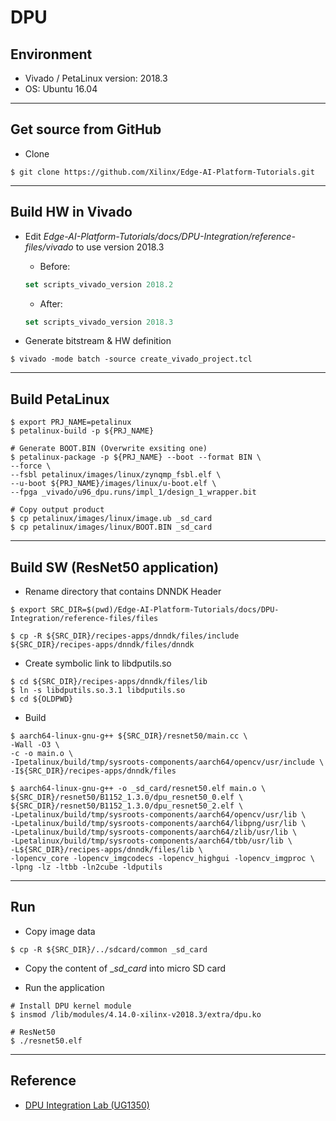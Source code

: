 # DPU

## Environment

- Vivado / PetaLinux version: 2018.3
- OS: Ubuntu 16.04

***

## Get source from GitHub

- Clone

```shell-session
$ git clone https://github.com/Xilinx/Edge-AI-Platform-Tutorials.git
```

***

## Build HW in Vivado

- Edit _Edge-AI-Platform-Tutorials/docs/DPU-Integration/reference-files/vivado_ to use version 2018.3

  - Before:
  
  ```tcl
  set scripts_vivado_version 2018.2
  ```
  
  - After:
  
  ```tcl
  set scripts_vivado_version 2018.3
  ```

- Generate bitstream & HW definition

```shell-session
$ vivado -mode batch -source create_vivado_project.tcl
```

***

## Build PetaLinux

```shell-session
$ export PRJ_NAME=petalinux
$ petalinux-build -p ${PRJ_NAME}

# Generate BOOT.BIN (Overwrite exsiting one)
$ petalinux-package -p ${PRJ_NAME} --boot --format BIN \
--force \
--fsbl petalinux/images/linux/zynqmp_fsbl.elf \
--u-boot ${PRJ_NAME}/images/linux/u-boot.elf \
--fpga _vivado/u96_dpu.runs/impl_1/design_1_wrapper.bit

# Copy output product
$ cp petalinux/images/linux/image.ub _sd_card
$ cp petalinux/images/linux/BOOT.BIN _sd_card
```

***

## Build SW (ResNet50 application)

- Rename directory that contains DNNDK Header

```shell-session
$ export SRC_DIR=$(pwd)/Edge-AI-Platform-Tutorials/docs/DPU-Integration/reference-files/files

$ cp -R ${SRC_DIR}/recipes-apps/dnndk/files/include ${SRC_DIR}/recipes-apps/dnndk/files/dnndk
```

- Create symbolic link to libdputils.so

```shell-session
$ cd ${SRC_DIR}/recipes-apps/dnndk/files/lib
$ ln -s libdputils.so.3.1 libdputils.so
$ cd ${OLDPWD}
```

- Build

```shell-session
$ aarch64-linux-gnu-g++ ${SRC_DIR}/resnet50/main.cc \
-Wall -O3 \
-c -o main.o \
-Ipetalinux/build/tmp/sysroots-components/aarch64/opencv/usr/include \
-I${SRC_DIR}/recipes-apps/dnndk/files

$ aarch64-linux-gnu-g++ -o _sd_card/resnet50.elf main.o \
${SRC_DIR}/resnet50/B1152_1.3.0/dpu_resnet50_0.elf \
${SRC_DIR}/resnet50/B1152_1.3.0/dpu_resnet50_2.elf \
-Lpetalinux/build/tmp/sysroots-components/aarch64/opencv/usr/lib \
-Lpetalinux/build/tmp/sysroots-components/aarch64/libpng/usr/lib \
-Lpetalinux/build/tmp/sysroots-components/aarch64/zlib/usr/lib \
-Lpetalinux/build/tmp/sysroots-components/aarch64/tbb/usr/lib \
-L${SRC_DIR}/recipes-apps/dnndk/files/lib \
-lopencv_core -lopencv_imgcodecs -lopencv_highgui -lopencv_imgproc \
-lpng -lz -ltbb -ln2cube -ldputils
```

***

## Run

- Copy image data

```shell-session
$ cp -R ${SRC_DIR}/../sdcard/common _sd_card
```

- Copy the content of __sd_card_ into micro SD card

- Run the application

```shell-session
# Install DPU kernel module
$ insmod /lib/modules/4.14.0-xilinx-v2018.3/extra/dpu.ko

# ResNet50
$ ./resnet50.elf
```

***

## Reference

- [DPU Integration Lab (UG1350)](https://github.com/Xilinx/Edge-AI-Platform-Tutorials/blob/master/docs/DPU-Integration/README.md)
